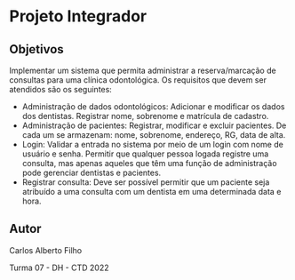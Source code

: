 # Projeto Integrador 

## Objetivos
Implementar um sistema que permita administrar a reserva/marcação
de consultas para uma clínica odontológica. Os requisitos que devem ser
atendidos são os seguintes:

* Administração de dados odontológicos: Adicionar e modificar os dados
  dos dentistas. Registrar nome, sobrenome e matrícula de cadastro.
* Administração de pacientes: Registrar, modificar e excluir pacientes. De
  cada um se armazenam: nome, sobrenome, endereço, RG, data de alta.
* Login: Validar a entrada no sistema por meio de um login com nome de
  usuário e senha. Permitir que qualquer pessoa logada registre uma
  consulta, mas apenas aqueles que têm uma função de administração pode
  gerenciar dentistas e pacientes.
* Registrar consulta: Deve ser possível permitir que um paciente seja
  atribuído a uma consulta com um dentista em uma determinada data e
  hora.

## Autor
Carlos Alberto Filho 

Turma 07 - DH - CTD 2022